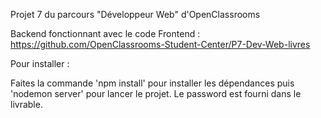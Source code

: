 Projet 7 du parcours "Développeur Web" d'OpenClassrooms

Backend fonctionnant avec le code Frontend : https://github.com/OpenClassrooms-Student-Center/P7-Dev-Web-livres

Pour installer :

Faites la commande 'npm install' pour installer les dépendances puis 'nodemon server' pour lancer le projet.
Le password est fourni dans le livrable.
